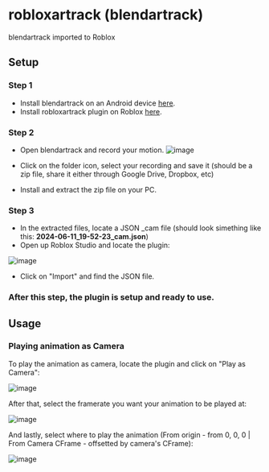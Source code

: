 # robloxartrack (blendartrack)
blendartrack imported to Roblox

## Setup
### Step 1
- Install blendartrack on an Android device [here](https://www.mediafire.com/file/ri1w0in2b807pj4/blendartrack.apk/file).
- Install robloxartrack plugin on Roblox [here](https://create.roblox.com/store/asset/6978800067/robloxartrack).

### Step 2
- Open blendartrack and record your motion.
![image](https://github.com/ApparentlyJamesGH/robloxartrack/assets/140089219/11bb8185-7232-4672-8b26-7f6ad2058af5)

- Click on the folder icon, select your recording and save it (should be a zip file, share it either through Google Drive, Dropbox, etc)
- Install and extract the zip file on your PC.

### Step 3
- In the extracted files, locate a JSON _cam file (should look simething like this: **2024-06-11_19-52-23_cam.json**)
- Open up Roblox Studio and locate the plugin:

![image](https://github.com/ApparentlyJamesGH/robloxartrack/assets/140089219/4845f462-ed93-4525-a23e-ee49089aad2e)

- Click on "Import" and find the JSON file.

### After this step, the plugin is setup and ready to use.

## Usage
### Playing animation as Camera
To play the animation as camera, locate the plugin and click on "Play as Camera":

![image](https://github.com/ApparentlyJamesGH/robloxartrack/assets/140089219/a2125ca7-9f6c-4688-958b-11e81b3d5a81)

After that, select the framerate you want your animation to be played at:

![image](https://github.com/ApparentlyJamesGH/robloxartrack/assets/140089219/72b9febc-1f96-4e69-9c21-2125c398f68e)

And lastly, select where to play the animation (From origin - from 0, 0, 0 | From Camera CFrame - offsetted by camera's CFrame):

![image](https://github.com/ApparentlyJamesGH/robloxartrack/assets/140089219/36d260d6-5aca-4efe-b90e-ea3ad35fadb5)
